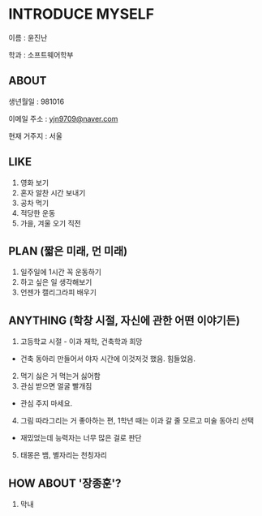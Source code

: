 INTRODUCE MYSELF
======
이름 : 윤진난

학과 : 소프트웨어학부

ABOUT
-----
생년월일 : 981016

이메일 주소 : yjn9709@naver.com

현재 거주지 : 서울

LIKE
-----
1. 영화 보기 
2. 혼자 알찬 시간 보내기
3. 공차 먹기
4. 적당한 운동
5. 가을, 겨울 오기 직전

PLAN (짧은 미래, 먼 미래)
------
1. 일주일에 1시간 꼭 운동하기
2. 하고 싶은 일 생각해보기
3. 언젠가 캘리그라피 배우기

ANYTHING (학창 시절, 자신에 관한 어떤 이야기든)
------
1. 고등학교 시절 - 이과 재학, 건축학과 희망
  * 건축 동아리 만들어서 야자 시간에 이것저것 했음. 힘들었음.
2. 먹기 싫은 거 먹는거 싫어함
3. 관심 받으면 얼굴 빨개짐
  * 관심 주지 마세요.
4. 그림 따라그리는 거 좋아하는 편, 1학년 때는 이과 갈 줄 모르고 미술 동아리 선택
  * 재밌었는데 능력자는 너무 많은 걸로 판단
5. 태몽은 뱀, 별자리는 천칭자리

HOW ABOUT '장종훈'?
-------
1. 막내 
